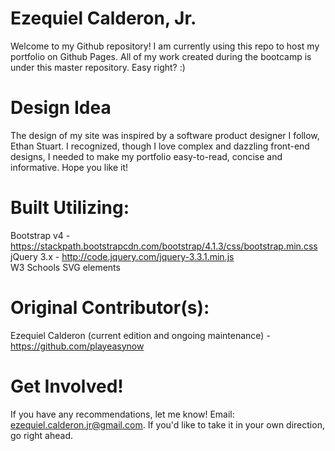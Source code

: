# Ezequiel Calderon, Jr.
Welcome to my Github repository! I am currently using this repo to host my portfolio on Github Pages. All of my work created during the bootcamp is under this master repository. Easy right? :) 

# Design Idea
The design of my site was inspired by a software product designer I follow, Ethan Stuart. I recognized, though I love complex and dazzling front-end designs, I needed to make my portfolio easy-to-read, concise and informative. Hope you like it!

# Built Utilizing: 
Bootstrap v4 - <https://stackpath.bootstrapcdn.com/bootstrap/4.1.3/css/bootstrap.min.css> \
jQuery 3.x - <http://code.jquery.com/jquery-3.3.1.min.js> \
W3 Schools SVG elements

# Original Contributor(s):
Ezequiel Calderon (current edition and ongoing maintenance) - <https://github.com/playeasynow>

# Get Involved!
If you have any recommendations, let me know! Email: ezequiel.calderon.jr@gmail.com. If you'd like to take it in your own direction, go right ahead. 
